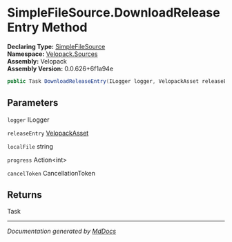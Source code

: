 ﻿<!--  
  <auto-generated>   
    The contents of this file were generated by a tool.  
    Changes to this file may be list if the file is regenerated  
  </auto-generated>   
-->

# SimpleFileSource.DownloadReleaseEntry Method

**Declaring Type:** [SimpleFileSource](../index.md)  
**Namespace:** [Velopack.Sources](../../index.md)  
**Assembly:** Velopack  
**Assembly Version:** 0.0.626+6f1a94e

```csharp
public Task DownloadReleaseEntry(ILogger logger, VelopackAsset releaseEntry, string localFile, Action<int> progress, CancellationToken cancelToken);
```

## Parameters

`logger`  ILogger

`releaseEntry`  [VelopackAsset](../../../VelopackAsset/index.md)

`localFile`  string

`progress`  Action\<int\>

`cancelToken`  CancellationToken

## Returns

Task

___

*Documentation generated by [MdDocs](https://github.com/ap0llo/mddocs)*
